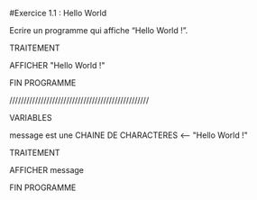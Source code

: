 #Exercice 1.1 : Hello World

Ecrire un programme qui affiche “Hello World !”.

TRAITEMENT

AFFICHER "Hello World !"

FIN PROGRAMME

/////////////////////////////////////////////////

VARIABLES

message est une CHAINE DE CHARACTERES <-- "Hello World !"


TRAITEMENT

AFFICHER message

FIN PROGRAMME
